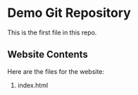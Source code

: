 # Demo Git Repository

This is the first file in this repo.

## Website Contents

Here are the files for the website:

1. index.html

